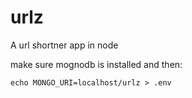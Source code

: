 # urlz
A url shortner app in node

make sure mognodb is installed and then:

```echo MONGO_URI=localhost/urlz > .env```
